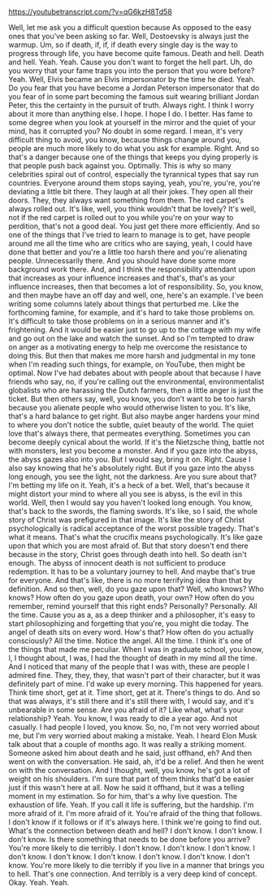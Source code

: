 https://youtubetranscript.com/?v=qG6kzH8Td58

 Well, let me ask you a difficult question because As opposed to the easy ones that you've been asking so far. Well, Dostoevsky is always just the warmup. Um, so if death, if, if, if death every single day is the way to progress through life, you have become quite famous. Death and hell. Death and hell. Yeah. Yeah. Cause you don't want to forget the hell part. Uh, do you worry that your fame traps you into the person that you wore before? Yeah. Well, Elvis became an Elvis impersonator by the time he died. Yeah. Do you fear that you have become a Jordan Peterson impersonator that do you fear of in some part becoming the famous suit wearing brilliant Jordan Peter, this the certainty in the pursuit of truth. Always right. I think I worry about it more than anything else. I hope. I hope I do. I better. Has fame to some degree when you look at yourself in the mirror and the quiet of your mind, has it corrupted you? No doubt in some regard. I mean, it's very difficult thing to avoid, you know, because things change around you, people are much more likely to do what you ask for example. Right. And so that's a danger because one of the things that keeps you dying properly is that people push back against you. Optimally. This is why so many celebrities spiral out of control, especially the tyrannical types that say run countries. Everyone around them stops saying, yeah, you're, you're, you're deviating a little bit there. They laugh at all their jokes. They open all their doors. They, they always want something from them. The red carpet's always rolled out. It's like, well, you think wouldn't that be lovely? It's well, not if the red carpet is rolled out to you while you're on your way to perdition, that's not a good deal. You just get there more efficiently. And so one of the things that I've tried to learn to manage is to get, have people around me all the time who are critics who are saying, yeah, I could have done that better and you're a little too harsh there and you're alienating people. Unnecessarily there. And you should have done some more background work there. And, and I think the responsibility attendant upon that increases as your influence increases and that's, that's as your influence increases, then that becomes a lot of responsibility. So, you know, and then maybe have an off day and well, one, here's an example. I've been writing some columns lately about things that perturbed me. Like the forthcoming famine, for example, and it's hard to take those problems on. It's difficult to take those problems on in a serious manner and it's frightening. And it would be easier just to go up to the cottage with my wife and go out on the lake and watch the sunset. And so I'm tempted to draw on anger as a motivating energy to help me overcome the resistance to doing this. But then that makes me more harsh and judgmental in my tone when I'm reading such things, for example, on YouTube, then might be optimal. Now I've had debates about with people about that because I have friends who say, no, if you're calling out the environmental, environmentalist globalists who are harassing the Dutch farmers, then a little anger is just the ticket. But then others say, well, you know, you don't want to be too harsh because you alienate people who would otherwise listen to you. It's like, that's a hard balance to get right. But also maybe anger hardens your mind to where you don't notice the subtle, quiet beauty of the world. The quiet love that's always there, that permeates everything. Sometimes you can become deeply cynical about the world. If it's the Nietzsche thing, battle not with monsters, lest you become a monster. And if you gaze into the abyss, the abyss gazes also into you. But I would say, bring it on. Right. Cause I also say knowing that he's absolutely right. But if you gaze into the abyss long enough, you see the light, not the darkness. Are you sure about that? I'm betting my life on it. Yeah, it's a heck of a bet. Well, that's because it might distort your mind to where all you see is abyss, is the evil in this world. Well, then I would say you haven't looked long enough. You know, that's back to the swords, the flaming swords. It's like, so I said, the whole story of Christ was prefigured in that image. It's like the story of Christ psychologically is radical acceptance of the worst possible tragedy. That's what it means. That's what the crucifix means psychologically. It's like gaze upon that which you are most afraid of. But that story doesn't end there because in the story, Christ goes through death into hell. So death isn't enough. The abyss of innocent death is not sufficient to produce redemption. It has to be a voluntary journey to hell. And maybe that's true for everyone. And that's like, there is no more terrifying idea than that by definition. And so then, well, do you gaze upon that? Well, who knows? Who knows? How often do you gaze upon death, your own? How often do you remember, remind yourself that this right ends? Personally? Personally. All the time. Cause you as a, as a deep thinker and a philosopher, it's easy to start philosophizing and forgetting that you're, you might die today. The angel of death sits on every word. How's that? How often do you actually consciously? All the time. Notice the angel. All the time. I think it's one of the things that made me peculiar. When I was in graduate school, you know, I, I thought about, I was, I had the thought of death in my mind all the time. And I noticed that many of the people that I was with, these are people I admired fine. They, they, they, that wasn't part of their character, but it was definitely part of mine. I'd wake up every morning. This happened for years. Think time short, get at it. Time short, get at it. There's things to do. And so that was always, it's still there and it's still there with, I would say, and it's unbearable in some sense. Are you afraid of it? Like what, what's your relationship? Yeah. You know, I was ready to die a year ago. And not casually. I had people I loved, you know. So, no, I'm not very worried about me, but I'm very worried about making a mistake. Yeah. I heard Elon Musk talk about that a couple of months ago. It was really a striking moment. Someone asked him about death and he said, just offhand, eh? And then went on with the conversation. He said, ah, it'd be a relief. And then he went on with the conversation. And I thought, well, you know, he's got a lot of weight on his shoulders. I'm sure that part of them thinks that'd be easier just if this wasn't here at all. Now he said it offhand, but it was a telling moment in my estimation. So for him, that's a why live question. The exhaustion of life. Yeah. If you call it life is suffering, but the hardship. I'm more afraid of it. I'm more afraid of it. You're afraid of the thing that follows. I don't know if it follows or if it's always here. I think we're going to find out. What's the connection between death and hell? I don't know. I don't know. I don't know. Is there something that needs to be done before you arrive? You're more likely to die terribly. I don't know. I don't know. I don't know. I don't know. I don't know. I don't know. I don't know. I don't know. I don't know. You're more likely to die terribly if you live in a manner that brings you to hell. That's one connection. And terribly is a very deep kind of concept. Okay. Yeah. Yeah.
